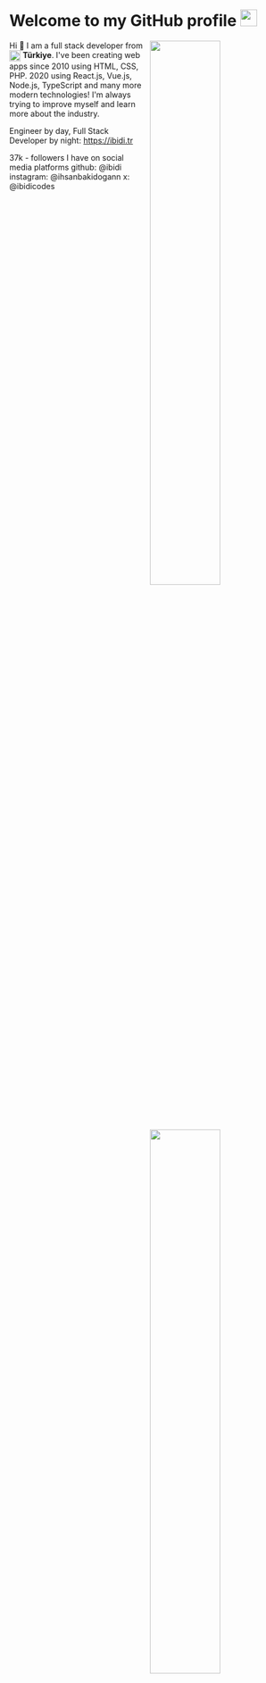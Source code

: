 <h1>Welcome to my GitHub profile <img src="https://media.giphy.com/media/Q7LHmoFwVP6Yc1swZs/giphy.gif" height="30px"></h1>

<img width="50%" align="right" src="https://github-readme-stats.vercel.app/api?username=ibidi&count_private=true&show_icons=true&theme=dark&hide_border=true&include_all_commits=true">
<img width="50%" height="1px" align="right" src="https://i.imgur.com/DkKayja.png">
<img width="50%" align="right" src="https://github-readme-stats.vercel.app/api/top-langs/?username=ibidi&theme=dark&hide_border=true&layout=compact">

Hi 👋 I am a full stack developer from <img width="20" height="20" align="center" src="https://i.imgur.com/ff547ZT.png"> **Türkiye**. I've been creating web apps since 2010 using HTML, CSS, PHP. 2020 using React.js, Vue.js, Node.js, TypeScript and many more modern technologies! I'm always trying to improve myself and learn more about the industry.

Engineer by day, Full Stack Developer by night: https://ibidi.tr

37k - followers I have on social media platforms
github: @ibidi
instagram: @ihsanbakidogann
x: @ibidicodes

